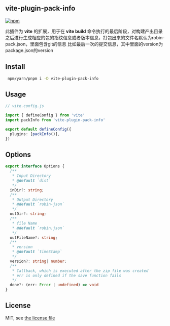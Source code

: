 ## vite-plugin-pack-info
[![npm](https://img.shields.io/npm/v/vite-plugin-zip-pack)](https://www.npmjs.com/package/vite-plugin-zip-pack)

此插件为 **vite** 的扩展，用于在 **vite build** 命令执行的最后阶段，对构建产出目录之后进行生成相应的包的指纹信息或者版本信息，打包出来的文件名默认为robin-pack.json，里面包含git的信息 比如最后一次的提交信息，其中里面的version为package.json的version

## Install

```bash
 npm/yarn/pnpm i -D vite-plugin-pack-info
```

## Usage

```ts
// vite.config.js

import { defineConfig } from 'vite'
import packInfo from 'vite-plugin-pack-info'

export default defineConfig({
  plugins: [packInfo()],
})
```

## Options

```ts
export interface Options {
  /**
   * Input Directory
   * @default `dist`
   */
  inDir?: string;
  /**
   * Output Directory
   * @default `robin-json`
   */
  outDir?: string;
  /**
   * file Name
   * @default `robin.json`
   */
  outFileName?: string;
  /**
   * version 
   * @default `timeStamp`
   */
  version?: string| number;
  /**
   * Callback, which is executed after the zip file was created
   * err is only defined if the save function fails
   */
  done?: (err: Error | undefined) => void
}
```
## License

MIT, see [the license file](./LICENSE)